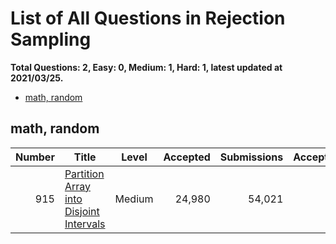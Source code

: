 # List of All Questions in Rejection Sampling

**Total Questions: 2, Easy: 0, Medium: 1, Hard: 1, latest updated at 2021/03/25.**

- [math, random](math-random)

## math, random

|Number|                                                     Title                                                      |Level |Accepted|Submissions|Acceptance|
|-----:|----------------------------------------------------------------------------------------------------------------|:----:|-------:|----------:|---------:|
|   915|[Partition Array into Disjoint Intervals](https://leetcode.com/problems/partition-array-into-disjoint-intervals)|Medium|  24,980|     54,021|       46%|


